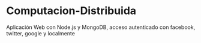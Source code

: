 # Computacion-Distribuida
Aplicación Web con Node.js y MongoDB, acceso autenticado con facebook, twitter, google y localmente
